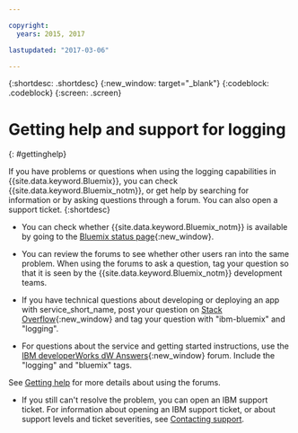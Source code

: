 ```yaml
---

copyright:
  years: 2015, 2017

lastupdated: "2017-03-06"

---
```



{:shortdesc: .shortdesc}
{:new_window: target="_blank"}
{:codeblock: .codeblock}
{:screen: .screen}


# Getting help and support for logging
{: #gettinghelp}

If you have problems or questions when using the logging capabilities in {{site.data.keyword.Bluemix}}, you can check {{site.data.keyword.Bluemix_notm}}, or get help by searching for information or by asking questions through a forum. You can also open a support ticket.
{:shortdesc}

* You can check whether {{site.data.keyword.Bluemix_notm}} is available by going to the [Bluemix status page](https://developer.ibm.com/bluemix/support/#status){:new_window}.

* You can review the forums to see whether other users ran into the same problem. When using the forums to ask a question, tag your question so that it is seen by the {{site.data.keyword.Bluemix_notm}} development teams.
<!--Insert the appropriate Stack Overflow tag for your service for <service_keyword> in URL and text below:  -->
  * If you have technical questions about developing or deploying an app with service_short_name, post your question on [Stack Overflow](http://stackoverflow.com/search?q=logging+ibm-bluemix){:new_window} and tag your question with "ibm-bluemix" and "logging".
<!--Insert the appropriate dW Answers tag for your service for <service_keyword> in URL below:  -->
  * For questions about the service and getting started instructions, use the [IBM developerWorks dW Answers](https://developer.ibm.com/answers/topics/logging/?smartspace=bluemix){:new_window} forum. Include the  "logging" and "bluemix" tags.

See [Getting help](https://www.{DomainName}/docs/support/index.html#getting-help) for more details about using the forums.

* If you still can't resolve the problem, you can open an IBM support ticket. For information about opening an IBM support ticket, or about support levels and ticket severities, see [Contacting support](https://www.{DomainName}/docs/support/index.html#contacting-support).

